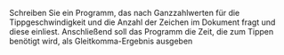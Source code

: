 Schreiben Sie ein Programm, das nach Ganzzahlwerten für die Tippgeschwindigkeit und die Anzahl der Zeichen im Dokument fragt und diese einliest. 
Anschließend soll das Programm die Zeit, die zum Tippen benötigt wird, als Gleitkomma-Ergebnis ausgeben